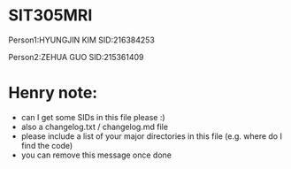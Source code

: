 # SIT305MRI
Person1:HYUNGJIN KIM
SID:216384253

Person2:ZEHUA GUO
SID:215361409


# Henry note:
- can I get some SIDs in this file please :)
- also a changelog.txt / changelog.md file
- please include a list of your major directories in this file (e.g. where do I find the code)
- you can remove this message once done
